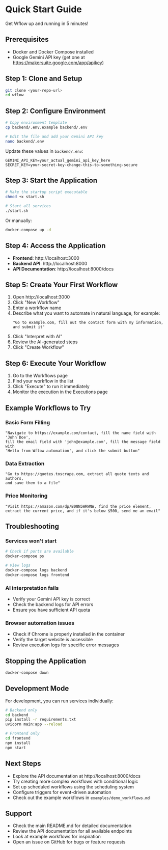 # Quick Start Guide

Get Wflow up and running in 5 minutes!

## Prerequisites

- Docker and Docker Compose installed
- Google Gemini API key (get one at https://makersuite.google.com/app/apikey)

## Step 1: Clone and Setup

```bash
git clone <your-repo-url>
cd wflow
```

## Step 2: Configure Environment

```bash
# Copy environment template
cp backend/.env.example backend/.env

# Edit the file and add your Gemini API key
nano backend/.env
```

Update these values in `backend/.env`:
```
GEMINI_API_KEY=your_actual_gemini_api_key_here
SECRET_KEY=your-secret-key-change-this-to-something-secure
```

## Step 3: Start the Application

```bash
# Make the startup script executable
chmod +x start.sh

# Start all services
./start.sh
```

Or manually:
```bash
docker-compose up -d
```

## Step 4: Access the Application

- **Frontend**: http://localhost:3000
- **Backend API**: http://localhost:8000
- **API Documentation**: http://localhost:8000/docs

## Step 5: Create Your First Workflow

1. Open http://localhost:3000
2. Click "New Workflow"
3. Enter a workflow name
4. Describe what you want to automate in natural language, for example:
   ```
   "Go to example.com, fill out the contact form with my information, and submit it"
   ```
5. Click "Interpret with AI"
6. Review the AI-generated steps
7. Click "Create Workflow"

## Step 6: Execute Your Workflow

1. Go to the Workflows page
2. Find your workflow in the list
3. Click "Execute" to run it immediately
4. Monitor the execution in the Executions page

## Example Workflows to Try

### Basic Form Filling
```
"Navigate to https://example.com/contact, fill the name field with 'John Doe', 
fill the email field with 'john@example.com', fill the message field with 
'Hello from Wflow automation', and click the submit button"
```

### Data Extraction
```
"Go to https://quotes.toscrape.com, extract all quote texts and authors, 
and save them to a file"
```

### Price Monitoring
```
"Visit https://amazon.com/dp/B08N5WRWNW, find the price element, 
extract the current price, and if it's below $500, send me an email"
```

## Troubleshooting

### Services won't start
```bash
# Check if ports are available
docker-compose ps

# View logs
docker-compose logs backend
docker-compose logs frontend
```

### AI interpretation fails
- Verify your Gemini API key is correct
- Check the backend logs for API errors
- Ensure you have sufficient API quota

### Browser automation issues
- Check if Chrome is properly installed in the container
- Verify the target website is accessible
- Review execution logs for specific error messages

## Stopping the Application

```bash
docker-compose down
```

## Development Mode

For development, you can run services individually:

```bash
# Backend only
cd backend
pip install -r requirements.txt
uvicorn main:app --reload

# Frontend only
cd frontend
npm install
npm start
```

## Next Steps

- Explore the API documentation at http://localhost:8000/docs
- Try creating more complex workflows with conditional logic
- Set up scheduled workflows using the scheduling system
- Configure triggers for event-driven automation
- Check out the example workflows in `examples/demo_workflows.md`

## Support

- Check the main README.md for detailed documentation
- Review the API documentation for all available endpoints
- Look at example workflows for inspiration
- Open an issue on GitHub for bugs or feature requests